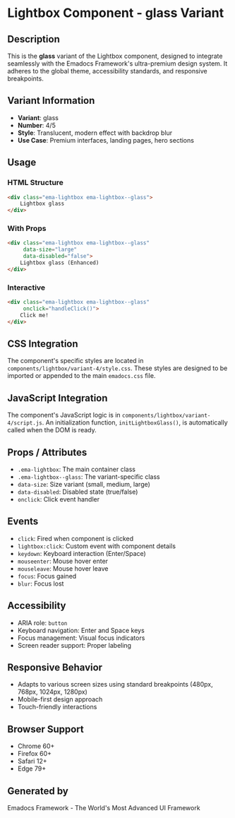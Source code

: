 # Lightbox Component - glass Variant

## Description
This is the **glass** variant of the Lightbox component, designed to integrate seamlessly with the Emadocs Framework's ultra-premium design system. It adheres to the global theme, accessibility standards, and responsive breakpoints.

## Variant Information
- **Variant**: glass
- **Number**: 4/5
- **Style**: Translucent, modern effect with backdrop blur
- **Use Case**: Premium interfaces, landing pages, hero sections

## Usage

### HTML Structure
```html
<div class="ema-lightbox ema-lightbox--glass">
    Lightbox glass
</div>
```

### With Props
```html
<div class="ema-lightbox ema-lightbox--glass" 
     data-size="large" 
     data-disabled="false">
    Lightbox glass (Enhanced)
</div>
```

### Interactive
```html
<div class="ema-lightbox ema-lightbox--glass" 
     onclick="handleClick()">
    Click me!
</div>
```

## CSS Integration
The component's specific styles are located in `components/lightbox/variant-4/style.css`. These styles are designed to be imported or appended to the main `emadocs.css` file.

## JavaScript Integration
The component's JavaScript logic is in `components/lightbox/variant-4/script.js`. An initialization function, `initLightboxGlass()`, is automatically called when the DOM is ready.

## Props / Attributes
- `.ema-lightbox`: The main container class
- `.ema-lightbox--glass`: The variant-specific class
- `data-size`: Size variant (small, medium, large)
- `data-disabled`: Disabled state (true/false)
- `onclick`: Click event handler

## Events
- `click`: Fired when component is clicked
- `lightbox:click`: Custom event with component details
- `keydown`: Keyboard interaction (Enter/Space)
- `mouseenter`: Mouse hover enter
- `mouseleave`: Mouse hover leave
- `focus`: Focus gained
- `blur`: Focus lost

## Accessibility
- ARIA role: `button`
- Keyboard navigation: Enter and Space keys
- Focus management: Visual focus indicators
- Screen reader support: Proper labeling

## Responsive Behavior
- Adapts to various screen sizes using standard breakpoints (480px, 768px, 1024px, 1280px)
- Mobile-first design approach
- Touch-friendly interactions

## Browser Support
- Chrome 60+
- Firefox 60+
- Safari 12+
- Edge 79+

## Generated by
Emadocs Framework - The World's Most Advanced UI Framework
